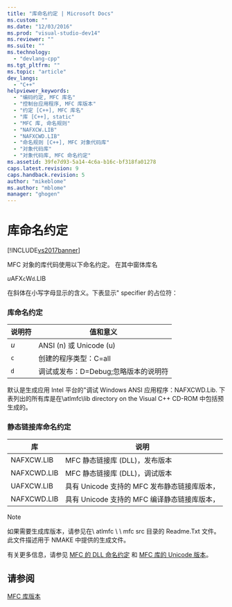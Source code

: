 ```yaml
---
title: "库命名约定 | Microsoft Docs"
ms.custom: ""
ms.date: "12/03/2016"
ms.prod: "visual-studio-dev14"
ms.reviewer: ""
ms.suite: ""
ms.technology: 
  - "devlang-cpp"
ms.tgt_pltfrm: ""
ms.topic: "article"
dev_langs: 
  - "C++"
helpviewer_keywords: 
  - "编码约定, MFC 库名"
  - "控制台应用程序, MFC 库版本"
  - "约定 [C++], MFC 库名"
  - "库 [C++], static"
  - "MFC 库, 命名规则"
  - "NAFXCW.LIB"
  - "NAFXCWD.LIB"
  - "命名规则 [C++], MFC 对象代码库"
  - "对象代码库"
  - "对象代码库, MFC 命名约定"
ms.assetid: 39fe7d93-5a14-4c6a-b16c-bf318fa01278
caps.latest.revision: 9
caps.handback.revision: 5
author: "mikeblome"
ms.author: "mblome"
manager: "ghogen"
---
```

# 库命名约定
[!INCLUDE[vs2017banner](../assembler/inline/includes/vs2017banner.md)]

MFC 对象的库代码使用以下命名约定。  在其中窗体库名  
  
 *u*AFX`c`W`d`.LIB  
  
 在斜体在小写字母显示的含义。下表显示" specifier 的占位符：  
  
### 库命名约定  
  
|说明符|值和意义|  
|---------|----------|  
|*u*|ANSI \(n\) 或 Unicode \(u\)|  
|`c`|创建的程序类型：C\=all|  
|`d`|调试或发布：D\=Debug;忽略版本的说明符|  
  
 默认是生成应用 Intel 平台的"调试 Windows ANSI 应用程序：NAFXCWD.Lib.  下表列出的所有库是在\\atlmfc\\lib directory on the Visual C\+\+ CD\-ROM 中包括预生成的。  
  
### 静态链接库命名约定  
  
|库|说明|  
|-------|--------|  
|NAFXCW.LIB|MFC 静态链接库 \(DLL\)，发布版本|  
|NAFXCWD.LIB|MFC 静态链接库 \(DLL\)，调试版本|  
|UAFXCW.LIB|具有 Unicode 支持的 MFC 发布静态链接库版本，|  
|NAFXCWD.LIB|具有 Unicode 支持的 MFC 编译静态链接库版本，|  
  
> [!NOTE]
>  如果需要生成库版本，请参见在\\ atlmfc \\ \\ mfc src 目录的 Readme.Txt 文件。  此文件描述用于 NMAKE 中提供的生成文件。  
  
 有关更多信息，请参见 [MFC 的 DLL 命名约定](../build/naming-conventions-for-mfc-dlls.md) 和 [MFC 库的 Unicode 版本](../mfc/unicode-in-mfc.md)。  
  
## 请参阅  
 [MFC 库版本](../mfc/mfc-library-versions.md)